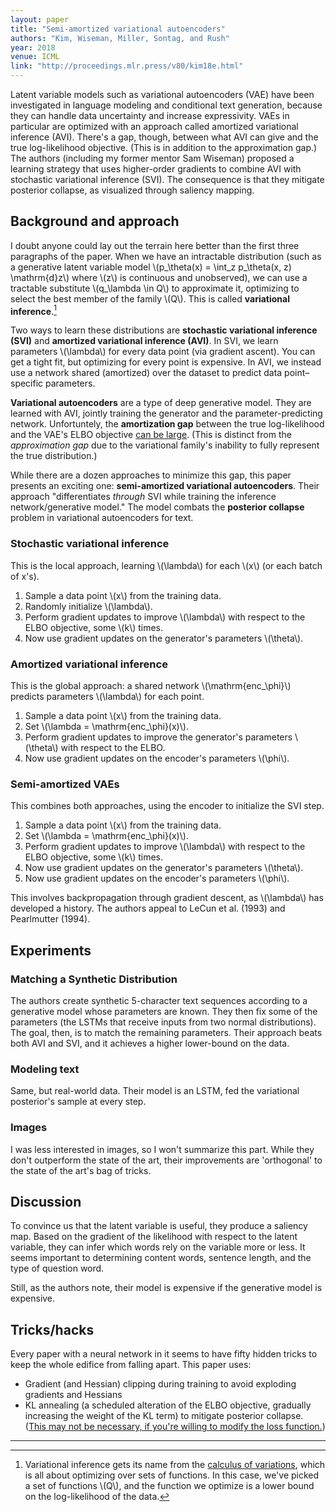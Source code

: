```yaml
---
layout: paper
title: "Semi-amortized variational autoencoders"
authors: "Kim, Wiseman, Miller, Sontag, and Rush"
year: 2018
venue: ICML
link: "http://proceedings.mlr.press/v80/kim18e.html"
---
```


Latent variable models such as variational autoencoders (VAE) have been investigated in language modeling and conditional text generation, because they can handle data uncertainty and increase expressivity. VAEs in particular are optimized with an approach called amortized variational inference (AVI). There's a gap, though, between what AVI can give and the true log-likelihood objective. (This is in addition to the approximation gap.) The authors (including my former mentor Sam Wiseman) proposed a learning strategy that uses higher-order gradients to combine AVI with stochastic variational inference (SVI). The consequence is that they mitigate posterior collapse, as visualized through saliency mapping.

<!--more-->

## Background and approach

I doubt anyone could lay out the terrain here better than the first three paragraphs of the paper. When we have an intractable distribution (such as a generative latent variable model \\(p_\theta(x) = \int_z p_\theta(x, z) \mathrm{d}z\\) where \\(z\\) is continuous and unobserved), we can use a tractable substitute \\(q_\lambda \in Q\\) to approximate it, optimizing to select the best member of the family \\(Q\\). This is called **variational inference**.[^1]

Two ways to learn these distributions are **stochastic variational inference (SVI)** and **amortized variational inference (AVI)**. In SVI, we learn parameters \\(\lambda\\) for every data point (via gradient ascent). You can get a tight fit, but optimizing for every point is expensive. In AVI, we instead use a network shared (amortized) over the dataset to predict data point–specific parameters. 

**Variational autoencoders** are a type of deep generative model. They are learned with AVI, jointly training the generator and the parameter-predicting network. Unfortuntely, the **amortization gap** between the true log-likelihood and the VAE's ELBO objective [can be large](http://proceedings.mlr.press/v80/cremer18a.html). (This is distinct from the *approximation gap* due to the variational family's inability to fully represent the true distribution.) 

While there are a dozen approaches to minimize this gap, this paper presents an exciting one: **semi-amortized variational autoencoders**. Their approach "differentiates *through* SVI while training the inference network/generative model." The model combats the **posterior collapse** problem in variational autoencoders for text.

### Stochastic variational inference

This is the local approach, learning \\(\lambda\\) for each \\(x\\) (or each batch of x's).

1. Sample a data point \\(x\\) from the training data.
2. Randomly initialize \\(\lambda\\).
3. Perform gradient updates to improve \\(\lambda\\) with respect to the ELBO objective, some \\(k\\) times.
4. Now use gradient updates on the generator's parameters \\(\theta\\).


### Amortized variational inference

This is the global approach: a shared network \\(\mathrm{enc_\phi}\\) predicts parameters \\(\lambda\\) for each point.

1. Sample a data point \\(x\\) from the training data.
2. Set \\(\lambda = \mathrm{enc_\phi}(x)\\).
3. Perform gradient updates to improve the generator's parameters \\(\theta\\) with respect to the ELBO.
4. Now use gradient updates on the encoder's parameters \\(\phi\\).


### Semi-amortized VAEs

This combines both approaches, using the encoder to initialize the SVI step.

1. Sample a data point \\(x\\) from the training data.
2. Set \\(\lambda = \mathrm{enc_\phi}(x)\\).
3. Perform gradient updates to improve \\(\lambda\\) with respect to the ELBO objective, some \\(k\\) times.
4. Now use gradient updates on the generator's parameters \\(\theta\\).
4. Now use gradient updates on the encoder's parameters \\(\phi\\).

This involves backpropagation through gradient descent, as \\(\lambda\\) has developed a history. The authors appeal to LeCun et al. (1993) and Pearlmutter (1994).

## Experiments

### Matching a Synthetic Distribution

The authors create synthetic 5-character text sequences according to a generative model whose parameters are known. They then fix some of the parameters (the LSTMs that receive inputs from two normal distributions). The goal, then, is to match the remaining parameters. Their approach beats both AVI and SVI, and it achieves a higher lower-bound on the data.

### Modeling text

Same, but real-world data. Their model is an LSTM, fed the variational posterior's sample at every step. 

### Images

I was less interested in images, so I won't summarize this part. While they don't outperform the state of the art, their improvements are 'orthogonal' to the state of the art's bag of tricks.

## Discussion

To convince us that the latent variable is useful, they produce a saliency map. Based on the gradient of the likelihood with respect to the latent variable, they can infer which words rely on the variable more or less. It seems important to determining content words, sentence length, and the type of question word.

Still, as the authors note, their model is expensive if the generative model is expensive. 

## Tricks/hacks

Every paper with a neural network in it seems to have fifty hidden tricks to keep the whole edifice from falling apart. This paper uses:

- Gradient (and Hessian) clipping during training to avoid exploding gradients and Hessians
- KL annealing (a scheduled alteration of the ELBO objective, gradually increasing the weight of the KL term) to mitigate posterior collapse. ([This may not be necessary, if you're willing to modify the loss function.](https://arxiv.org/abs/1909.09237))

---

[^1]: Variational inference gets its name from the [calculus of variations](https://en.wikipedia.org/wiki/Calculus_of_variations), which is all about optimizing over sets of functions. In this case, we've picked a set of functions \\(Q\\), and the function we optimize is a lower bound on the log-likelihood of the data.
